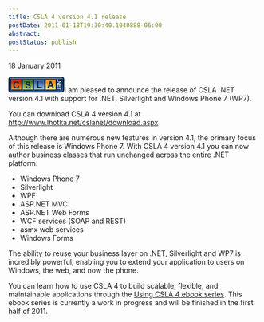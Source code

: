```yaml
---
title: CSLA 4 version 4.1 release
postDate: 2011-01-18T19:30:40.1040888-06:00
abstract: 
postStatus: publish
---
```

18 January 2011

[![csla_logo1_32](binary/Windows-Live-Writer/CSLA-4-version-4.1-release_110AA/csla_logo1_32_thumb.png "csla_logo1_32")](binary/Windows-Live-Writer/CSLA-4-version-4.1-release_110AA/csla_logo1_32_2.png)I am pleased to announce the release of CSLA .NET version 4.1 with support for .NET, Silverlight and Windows Phone 7 (WP7).

You can download CSLA 4 version 4.1 at http://www.lhotka.net/cslanet/download.aspx

Although there are numerous new features in version 4.1, the primary focus of this release is Windows Phone 7. With CSLA 4 version 4.1 you can now author business classes that run unchanged across the entire .NET platform:

- Windows Phone 7
- Silverlight
- WPF
- ASP.NET MVC
- ASP.NET Web Forms
- WCF services (SOAP and REST)
- asmx web services
- Windows Forms


The ability to reuse your business layer on .NET, Silverlight and WP7 is incredibly powerful, enabling you to extend your application to users on Windows, the web, and now the phone.

You can learn how to use CSLA 4 to build scalable, flexible, and maintainable applications through the [Using CSLA 4 ebook series](http://store.lhotka.net/Default.aspx?tabid=1560&amp;CategoryID=4&amp;List=1&amp;SortField=DateCreated+DESC%2cProductName&amp;Level=1&amp;ProductID=22). This ebook series is currently a work in progress and will be finished in the first half of 2011.
